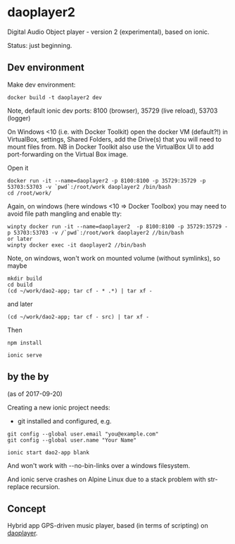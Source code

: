 # daoplayer2

Digital Audio Object player - version 2 (experimental), based on ionic.

Status: just beginning.

## Dev environment

Make dev environment:
```
docker build -t daoplayer2 dev
```

Note, default ionic dev ports: 8100 (browser), 35729 (live reload), 53703 (logger)

On Windows <10 (i.e. with Docker Toolkit) open the docker VM (default?!) in VirtualBox, settings, Shared Folders, add the Drive(s) that you will need to mount files from.
NB in Docker Toolkit also use the VirtualBox UI to add port-forwarding on the Virtual Box image.

Open it
```
docker run -it --name=daoplayer2 -p 8100:8100 -p 35729:35729 -p 53703:53703 -v `pwd`:/root/work daoplayer2 /bin/bash
cd /root/work/
```

Again, on windows (here windows <10 => Docker Toolbox) you may need to avoid file path mangling and enable tty:
```
winpty docker run -it --name=daoplayer2  -p 8100:8100 -p 35729:35729 -p 53703:53703 -v /`pwd`:/root/work daoplayer2 //bin/bash
or later
winpty docker exec -it daoplayer2 //bin/bash
```

Note, on windows, won't work on mounted volume (without symlinks), so maybe
```
mkdir build
cd build
(cd ~/work/dao2-app; tar cf - * .*) | tar xf -
```
and later
```
(cd ~/work/dao2-app; tar cf - src) | tar xf -
```
Then
```
npm install 

ionic serve
```

## by the by

(as of 2017-09-20)

Creating a new ionic project needs:
- git installed and configured, e.g.
```
git config --global user.email "you@example.com"
git config --global user.name "Your Name"
```
```
ionic start dao2-app blank
```

And won't work with --no-bin-links over a windows filesystem.

And ionic serve crashes on Alpine Linux due to a stack problem with str-replace recursion.

## Concept

Hybrid app GPS-driven music player, based (in terms of scripting) on [daoplayer](https://github.com/cgreenhalgh/daoplayer).
